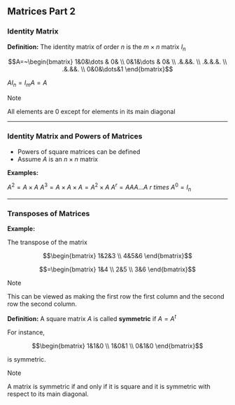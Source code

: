 ## Matrices Part 2

### Identity Matrix

**Definition:** The identity matrix of order $n$ is the $m \times n$ matrix $I_n$

$$A=~\begin{bmatrix}
1&0&\dots & 0& \\
0&1&\dots & 0& \\
.&.&&. \\
.&.&.&. \\
.&.&&. \\
0&0&\dots&1
\end{bmatrix}$$

$AI_{n}=I_{m}A=A$

> [!Note]
> All elements are 0 except for elements in its main diagonal

- - -

### Identity Matrix and Powers of Matrices

- Powers of square matrices can be defined
- Assume $A$ is an $n\times n$ matrix

**Examples:**

$A^2=A \times A$
$A^3=A \times A \times A=A^2 \times A$
$A^r=AAA\dots A~r~times$
$A^0=I_{n}$

- - -

### Transposes of Matrices

**Example:**

The transpose of the matrix 

$$\begin{bmatrix}
1&2&3 \\
4&5&6
\end{bmatrix}$$

$$=\begin{bmatrix}
1&4 \\
2&5 \\
3&6
\end{bmatrix}$$

> [!Note]
> This can be viewed as making the first row the first column and the second row the second column.

**Definition:** A square matrix $A$ is called **symmetric** if $A=A^t$

For instance,

$$\begin{bmatrix}
1&1&0 \\
1&0&1 \\
0&1&0
\end{bmatrix}$$

is symmetric.

> [!Note]
> A matrix is symmetric if and only if it is square and it is symmetric with respect to its main diagonal.
